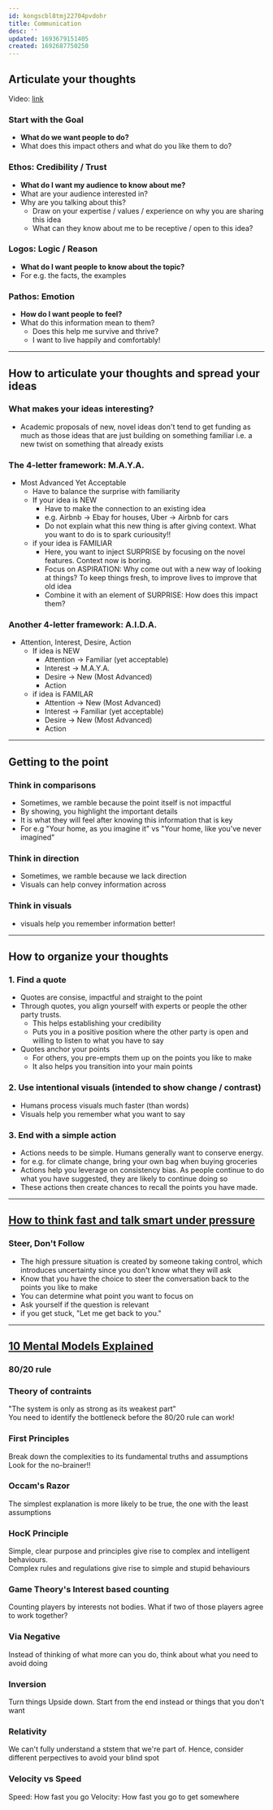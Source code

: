 ```yaml
---
id: kongscbl8tmj22704pvdohr
title: Communication
desc: ''
updated: 1693679151405
created: 1692687750250
---
```


## Articulate your thoughts
Video: [link](https://www.youtube.com/watch?v=PkPfdR80u_8&list=PLwLhCsXo_YKO2bFzbLOhckAzpBS37FC6S&index=1&ab_channel=VickyZhao%5BBEEAMP%5D)

### Start with the Goal
- **What do we want people to do?**
- What does this impact others and what do you like them to do?

### Ethos: Credibility / Trust
- **What do I want my audience to know about me?**
- What are your audience interested in?
- Why are you talking about this?
  - Draw on your expertise / values / experience on why you are sharing this idea
  - What can they know about me to be receptive / open to this idea?

### Logos: Logic / Reason
- **What do I want people to know about the topic?**
- For e.g. the facts, the examples

### Pathos: Emotion
- **How do I want people to feel?**
- What do this information mean to them?
  - Does this help me survive and thrive?
  - I want to live happily and comfortably!
---

## How to articulate your thoughts and spread your ideas

### What makes your ideas interesting?
- Academic proposals of new, novel ideas don't tend to get funding as much as those ideas that are just building on something familiar i.e. a new twist on something that already exists

### The 4-letter framework: M.A.Y.A.
- Most Advanced Yet Acceptable
  - Have to balance the surprise with familiarity
  - If your idea is NEW
    - Have to make the connection to an existing idea
    - e.g. Airbnb -> Ebay for houses, Uber -> Airbnb for cars
    - Do not explain what this new thing is after giving context. What you want to do is to spark curiousity!!
  - if your idea is FAMILIAR
    - Here, you want to inject SURPRISE by focusing on the novel features. Context now is boring.
    - Focus on ASPIRATION: Why come out with a new way of looking at things? To keep things fresh, to improve lives to improve that old idea
    - Combine it with an element of SURPRISE: How does this impact them?

### Another 4-letter framework: A.I.D.A.
- Attention, Interest, Desire, Action
  - If idea is NEW
    - Attention -> Familiar (yet acceptable)
    - Interest -> M.A.Y.A.
    - Desire -> New (Most Advanced)
    - Action
  - if idea is FAMILAR
    - Attention -> New (Most Advanced) 
    - Interest -> Familiar (yet acceptable) 
    - Desire -> New (Most Advanced)
    - Action
  


---
## Getting to the point

### Think in comparisons
- Sometimes, we ramble because the point itself is not impactful
- By showing, you highlight the important details
- It is what they will feel after knowing this information that is key
- For e.g "Your home, as you imagine it" vs "Your home, like you've never imagined"

### Think in direction

- Sometimes, we ramble because we lack direction
- Visuals can help convey information across

### Think in visuals

- visuals help you remember information better!

---

## How to organize your thoughts

### 1. Find a quote

- Quotes are consise, impactful and straight to the point
- Through quotes, you align yourself with experts or people the other party trusts.
  - This helps establishing your credibility
  - Puts you in a positive position where the other party is open and willing to listen to what you have to say
- Quotes anchor your points
  - For others, you pre-empts them up on the points you like to make
  - It also helps you transition into your main points

### 2. Use intentional visuals (intended to show change / contrast)

- Humans process visuals much faster (than words)
- Visuals help you remember what you want to say

### 3. End with a simple action

- Actions needs to be simple. Humans generally want to conserve energy.
- for e.g. for climate change, bring your own bag when buying groceries
- Actions help you leverage on consistency bias. As people continue to do what you have suggested, they are likely to continue doing so
- These actions then create chances to recall the points you have made.
  
---

## [How to think fast and talk smart under pressure](https://www.youtube.com/watch?v=3xI5X4hd39o&list=PLwLhCsXo_YKO2bFzbLOhckAzpBS37FC6S&index=17&ab_channel=VickyZhao%5BBEEAMP%5D)

### Steer, Don't Follow

- The high pressure situation is created by someone taking control, which introduces uncertainty since you don't know what they will ask
- Know that you have the choice to steer the conversation back to the points you like to make
- You can determine what point you want to focus on 
- Ask yourself if the question is relevant
- if you get stuck, "Let me get back to you."

---

## [10 Mental Models Explained](https://www.youtube.com/watch?v=OpFnwAEB8aw&t=13s&ab_channel=VickyZhao%5BBEEAMP%5D)

### 80/20 rule

### Theory of contraints

"The system is only as strong as its weakest part"  
You need to identify the bottleneck before the 80/20 rule can work!

### First Principles

Break down the complexities to its fundamental truths and assumptions
Look for the no-brainer!!

### Occam's Razor

The simplest explanation is more likely to be true, the one with the least assumptions

### HocK Principle

Simple, clear purpose and principles give rise to complex and intelligent behaviours.  
Complex rules and regulations give rise to simple and stupid behaviours

### Game Theory's Interest based counting

Counting players by interests not bodies.
What if two of those players agree to work together?

### Via Negative

Instead of thinking of what more can you do, think about what you need to avoid doing

### Inversion

Turn things Upside down. Start from the end instead or things that you don't want

### Relativity

We can't fully understand a ststem that we're part of.
Hence, consider different perpectives to avoid your blind spot

### Velocity vs Speed

Speed: How fast you go
Velocity: How fast you go to get somewhere



